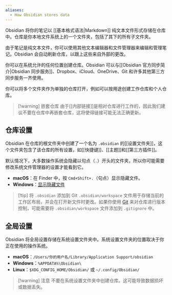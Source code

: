 ```yaml
---
aliases:
  - How Obsidian stores data
---
```


Obsidian 将你的笔记以 [[基本格式语法|Markdown]] 纯文本文件形式存储在仓库中。仓库是你本地文件系统上的一个文件夹，包括了其下的所有子文件夹。

由于笔记是纯文本文件，你可以使用其他文本编辑器和文件管理器来编辑和管理笔记。Obsidian 会自动刷新仓库，以跟上这些来自外部的更改。

你可以在系统允许的任何位置创建仓库。Obsidian 可以与[[Obsidian 官方同步简介|Obsidian 同步服务]]、Dropbox、iCloud、OneDrive、Git 和许多其他第三方同步服务一齐使用。

你可以将多个文件夹作为单独的仓库打开，例如可以按用途创建工作仓库和个人仓库。

> [!warning] 嵌套仓库
> 由于[[内部链接]]是相对仓库进行工作的，因此我们建议不要在仓库中再嵌套仓库，这将使得链接可能无法正确更新。

## 仓库设置

Obsidian 在仓库的根文件夹中创建了一个名为 `.obsidian` 的[[设置文件夹]]，这个文件夹包含了该仓库的所有设置，如[[快捷键]]、[[主题]]和[[第三方插件]]。

默认情况下，大多数操作系统会隐藏以句点（`.`）开头的文件夹，所以你可能需要修改系统文件管理器的设置才能看到它。

- **macOS**：在 Finder 中，按 `Cmd+Shift+.`（句点）显示隐藏文件。
- **Windows**：[显示隐藏文件](https://support.microsoft.com/zh-cn/windows/show-hidden-files-0320fe58-0117-fd59-6851-9b7f9840fdb2)

> [!tip] 将 `.obsidian` 添加到 Git
> `.obsidian/workspace` 文件用于存储当前的工作区布局，并会在打开新文件时更改。如果你使用 [Git](https://git-scm.com) 来对仓库进行版本控制，可能需要将 `.obsidian/workspace` 文件添加到 `.gitignore` 中。

## 全局设置

Obsidian 将全局设置存储在系统设置文件夹中。系统设置文件夹的位置取决于你正在使用的操作系统。

- **macOS**：`/Users/你的用户名/Library/Application Support/obsidian`
- **Windows**：`%APPDATA%\Obsidian\`
- **Linux**：`$XDG_CONFIG_HOME/Obsidian/` 或 `~/.config/Obsidian/`

> [!warning] 注意
> 不要在系统设置文件夹中创建仓库。这可能导致数据损坏或数据丢失。

